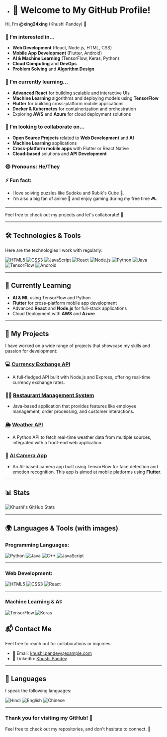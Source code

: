 - # 👋 Welcome to My GitHub Profile!

Hi, I’m **@xing24xing** (Khushi Pandey) 👋

### 👀 I’m interested in...
- **Web Development** (React, Node.js, HTML, CSS)
- **Mobile App Development** (Flutter, Android)
- **AI & Machine Learning** (TensorFlow, Keras, Python)
- **Cloud Computing** and **DevOps**
- **Problem Solving** and **Algorithm Design**

### 🌱 I’m currently learning...
- **Advanced React** for building scalable and interactive UIs
- **Machine Learning** algorithms and deploying models using **TensorFlow**
- **Flutter** for building cross-platform mobile applications
- **Docker & Kubernetes** for containerization and orchestration
- Exploring **AWS** and **Azure** for cloud deployment solutions

### 💞️ I’m looking to collaborate on...
- **Open Source Projects** related to **Web Development** and **AI**
- **Machine Learning** applications
- **Cross-platform mobile apps** with Flutter or React Native
- **Cloud-based** solutions and **API Development**

### 😄 Pronouns: He/They

### ⚡ Fun fact:
- I love solving puzzles like Sudoku and Rubik's Cube 🧩. 
- I'm also a big fan of anime 🎥 and enjoy gaming during my free time 🎮.

---

Feel free to check out my projects and let's collaborate! 🚀

---

## 🛠️ Technologies & Tools

Here are the technologies I work with regularly:

![HTML5](https://img.shields.io/badge/HTML5-%23E34F26.svg?style=flat&logo=html5&logoColor=white)
![CSS3](https://img.shields.io/badge/CSS3-%231572B6.svg?style=flat&logo=css3&logoColor=white)
![JavaScript](https://img.shields.io/badge/JavaScript-%23F7DF1E.svg?style=flat&logo=javascript&logoColor=white)
![React](https://img.shields.io/badge/React-%2320232a.svg?style=flat&logo=react&logoColor=61DAFB)
![Node.js](https://img.shields.io/badge/Node.js-%23339933.svg?style=flat&logo=node.js&logoColor=white)
![Python](https://img.shields.io/badge/Python-%233776AB.svg?style=flat&logo=python&logoColor=white)
![Java](https://img.shields.io/badge/Java-%23E34F26.svg?style=flat&logo=java&logoColor=white)
![TensorFlow](https://img.shields.io/badge/TensorFlow-%23FF6F00.svg?style=flat&logo=tensorflow&logoColor=white)
![Android](https://img.shields.io/badge/Android-%2320232a.svg?style=flat&logo=android&logoColor=white)

---

## 🌱 Currently Learning
- **AI & ML** using TensorFlow and Python
- **Flutter** for cross-platform mobile app development
- Advanced **React** and **Node.js** for full-stack applications
- Cloud Deployment with **AWS** and **Azure**

---

## 📂 My Projects

I have worked on a wide range of projects that showcase my skills and passion for development:

### 💻 [Currency Exchange API](https://github.com/khushi123/CurrencyRateAPI)
- A full-fledged API built with Node.js and Express, offering real-time currency exchange rates.
  
### 🧑‍🍳 [Restaurant Management System](https://github.com/khushi123/RestaurantManagementSystem)
- Java-based application that provides features like employee management, order processing, and customer interactions.

### 🌦️ [Weather API](https://github.com/khushi123/WeatherAPI)
- A Python API to fetch real-time weather data from multiple sources, integrated with a front-end web application.

### 🤖 [AI Camera App](https://github.com/khushi123/AI-Camera-App)
- An AI-based camera app built using TensorFlow for face detection and emotion recognition. This app is aimed at mobile platforms using **Flutter**.

---

## 📊 Stats

![Khushi's GitHub Stats](https://github-readme-stats.vercel.app/api?username=xing24xing&show_icons=true&hide_title=true&count_private=true&theme=tokyonight)

---

## 🌍 Languages & Tools (with images)

### **Programming Languages**:

![Python](https://img.shields.io/badge/Python-%233776AB.svg?style=flat&logo=python&logoColor=white)
![Java](https://img.shields.io/badge/Java-%23E34F26.svg?style=flat&logo=java&logoColor=white)
![C++](https://img.shields.io/badge/C%2B%2B-%23A8B9CC.svg?style=flat&logo=c%2B%2B&logoColor=white)
![JavaScript](https://img.shields.io/badge/JavaScript-%23F7DF1E.svg?style=flat&logo=javascript&logoColor=white)

---

### **Web Development**:

![HTML5](https://img.shields.io/badge/HTML5-%23E34F26.svg?style=flat&logo=html5&logoColor=white)
![CSS3](https://img.shields.io/badge/CSS3-%231572B6.svg?style=flat&logo=css3&logoColor=white)
![React](https://img.shields.io/badge/React-%2320232a.svg?style=flat&logo=react&logoColor=61DAFB)

---

### **Machine Learning & AI**:

![TensorFlow](https://img.shields.io/badge/TensorFlow-%23FF6F00.svg?style=flat&logo=tensorflow&logoColor=white)
![Keras](https://img.shields.io/badge/Keras-%23D00000.svg?style=flat&logo=keras&logoColor=white)


## 📬 Contact Me

Feel free to reach out for collaborations or inquiries:

- 📧 Email: [khushi.pandey@example.com](mailto:xingxing8601@example.com)
- 📱 LinkedIn: [Khushi Pandey](https://www.linkedin.com/in/khushi-pandey3/)

---

## 📍 Languages

I speak the following languages:

![Hindi](https://img.shields.io/badge/Hindi-%23F7DF1E.svg?style=flat&logo=language&logoColor=white)
![English](https://img.shields.io/badge/English-%23F7DF1E.svg?style=flat&logo=language&logoColor=white)
![Chinese](https://img.shields.io/badge/Chinese-%23F7DF1E.svg?style=flat&logo=language&logoColor=white)

---

### Thank you for visiting my GitHub! 🙌
Feel free to check out my repositories, and don't hesitate to connect. 🚀


